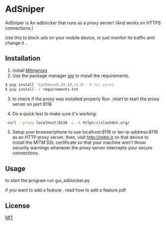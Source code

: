 
# AdSniper
AdSniper is  An adblocker that runs as a proxy server! (And works on HTTPS connections.)

Use this to block ads on your mobile device, or just monitor its traffic and change it ..

## Installation

1. install [Mitmproxy](https://mitmproxy.org/)
2. Use the package manager [pip](https://pip.pypa.io/en/stable/) to install the  requirements.

```bash
$ pip install 'Cython>=0.29.19,<1.0'  # for pyre2
$ pip install -r requirements.txt
```
3. to check if the proxy was installed properly Run ./start to start the proxy server on port 8118

4. Do a quick test to make sure it's working:
```bash
 curl --proxy localhost:8118 -L -k https://slashdot.org/
```
5. Setup your browser/phone to use localhost:8118 or lan-ip-address:8118 as an HTTP proxy server; then, visit http://mitm.it on that device to install the MITM SSL certificate so that your machine won't throw security warnings whenever the proxy server intercepts your secure connections.
## Usage
to start the program run gui_adblocker.py 

if you want to add a feature . read how to add a feature.pdf

## License
[MIT](https://choosealicense.com/licenses/mit/)
